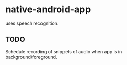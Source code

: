 # native-android-app
uses speech recognition.

## TODO
Schedule recording of snippets of audio when app is in background/foreground.

